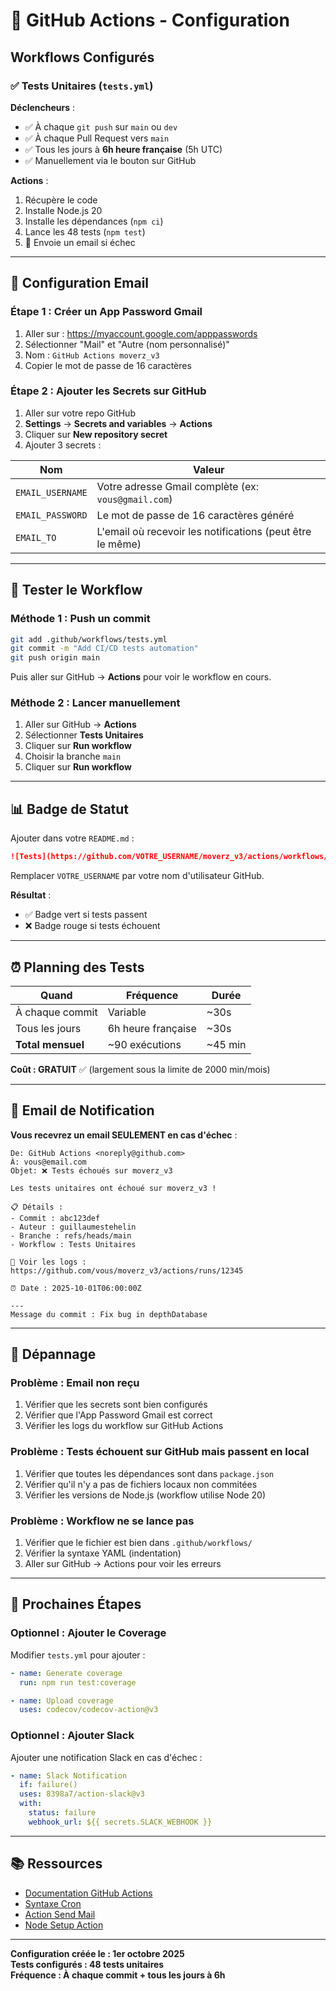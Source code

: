 # 🤖 GitHub Actions - Configuration

## Workflows Configurés

### ✅ Tests Unitaires (`tests.yml`)

**Déclencheurs** :
- ✅ À chaque `git push` sur `main` ou `dev`
- ✅ À chaque Pull Request vers `main`
- ✅ Tous les jours à **6h heure française** (5h UTC)
- ✅ Manuellement via le bouton sur GitHub

**Actions** :
1. Récupère le code
2. Installe Node.js 20
3. Installe les dépendances (`npm ci`)
4. Lance les 48 tests (`npm test`)
5. 📧 Envoie un email si échec

---

## 📧 Configuration Email

### Étape 1 : Créer un App Password Gmail

1. Aller sur : https://myaccount.google.com/apppasswords
2. Sélectionner "Mail" et "Autre (nom personnalisé)"
3. Nom : `GitHub Actions moverz_v3`
4. Copier le mot de passe de 16 caractères

### Étape 2 : Ajouter les Secrets sur GitHub

1. Aller sur votre repo GitHub
2. **Settings** → **Secrets and variables** → **Actions**
3. Cliquer sur **New repository secret**
4. Ajouter 3 secrets :

| Nom | Valeur |
|-----|--------|
| `EMAIL_USERNAME` | Votre adresse Gmail complète (ex: `vous@gmail.com`) |
| `EMAIL_PASSWORD` | Le mot de passe de 16 caractères généré |
| `EMAIL_TO` | L'email où recevoir les notifications (peut être le même) |

---

## 🧪 Tester le Workflow

### Méthode 1 : Push un commit
```bash
git add .github/workflows/tests.yml
git commit -m "Add CI/CD tests automation"
git push origin main
```

Puis aller sur GitHub → **Actions** pour voir le workflow en cours.

### Méthode 2 : Lancer manuellement
1. Aller sur GitHub → **Actions**
2. Sélectionner **Tests Unitaires**
3. Cliquer sur **Run workflow**
4. Choisir la branche `main`
5. Cliquer sur **Run workflow**

---

## 📊 Badge de Statut

Ajouter dans votre `README.md` :

```markdown
![Tests](https://github.com/VOTRE_USERNAME/moverz_v3/actions/workflows/tests.yml/badge.svg)
```

Remplacer `VOTRE_USERNAME` par votre nom d'utilisateur GitHub.

**Résultat** :
- ✅ Badge vert si tests passent
- ❌ Badge rouge si tests échouent

---

## ⏰ Planning des Tests

| Quand | Fréquence | Durée |
|-------|-----------|-------|
| À chaque commit | Variable | ~30s |
| Tous les jours | 6h heure française | ~30s |
| **Total mensuel** | ~90 exécutions | ~45 min |

**Coût : GRATUIT** ✅ (largement sous la limite de 2000 min/mois)

---

## 📧 Email de Notification

**Vous recevrez un email SEULEMENT en cas d'échec** :

```
De: GitHub Actions <noreply@github.com>
À: vous@email.com
Objet: ❌ Tests échoués sur moverz_v3

Les tests unitaires ont échoué sur moverz_v3 !

📋 Détails :
- Commit : abc123def
- Auteur : guillaumestehelin
- Branche : refs/heads/main
- Workflow : Tests Unitaires

🔗 Voir les logs :
https://github.com/vous/moverz_v3/actions/runs/12345

⏰ Date : 2025-10-01T06:00:00Z

---
Message du commit : Fix bug in depthDatabase
```

---

## 🔧 Dépannage

### Problème : Email non reçu
1. Vérifier que les secrets sont bien configurés
2. Vérifier que l'App Password Gmail est correct
3. Vérifier les logs du workflow sur GitHub Actions

### Problème : Tests échouent sur GitHub mais passent en local
1. Vérifier que toutes les dépendances sont dans `package.json`
2. Vérifier qu'il n'y a pas de fichiers locaux non commitées
3. Vérifier les versions de Node.js (workflow utilise Node 20)

### Problème : Workflow ne se lance pas
1. Vérifier que le fichier est bien dans `.github/workflows/`
2. Vérifier la syntaxe YAML (indentation)
3. Aller sur GitHub → Actions pour voir les erreurs

---

## 🎯 Prochaines Étapes

### Optionnel : Ajouter le Coverage
Modifier `tests.yml` pour ajouter :
```yaml
- name: Generate coverage
  run: npm run test:coverage

- name: Upload coverage
  uses: codecov/codecov-action@v3
```

### Optionnel : Ajouter Slack
Ajouter une notification Slack en cas d'échec :
```yaml
- name: Slack Notification
  if: failure()
  uses: 8398a7/action-slack@v3
  with:
    status: failure
    webhook_url: ${{ secrets.SLACK_WEBHOOK }}
```

---

## 📚 Ressources

- [Documentation GitHub Actions](https://docs.github.com/en/actions)
- [Syntaxe Cron](https://crontab.guru/)
- [Action Send Mail](https://github.com/dawidd6/action-send-mail)
- [Node Setup Action](https://github.com/actions/setup-node)

---

**Configuration créée le : 1er octobre 2025**  
**Tests configurés : 48 tests unitaires**  
**Fréquence : À chaque commit + tous les jours à 6h**

